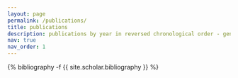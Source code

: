 ```yaml
---
layout: page
permalink: /publications/
title: publications
description: publications by year in reversed chronological order - generated by jekyll-scholar
nav: true
nav_order: 1
---
```

<!-- _pages/publications.md -->
<div class="header-background"><div class="img1"></div></div>
<div class="publications">

{% bibliography -f {{ site.scholar.bibliography }} %}

</div>
